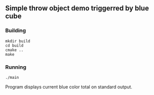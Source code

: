 ## Simple throw object demo triggerred by blue cube


### Building

    mkdir build
    cd build
    cmake ..
    make

### Running

    ./main

Program displays current blue color total on standard output. 
